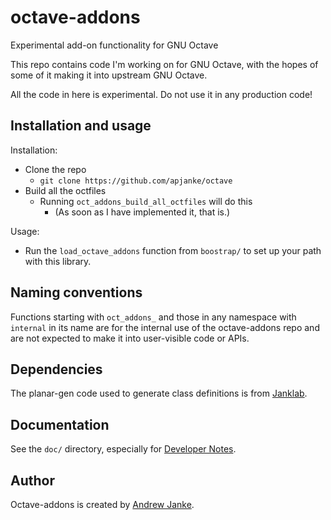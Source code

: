 octave-addons
===============

Experimental add-on functionality for GNU Octave

This repo contains code I'm working on for GNU Octave, with the hopes of some
of it making it into upstream GNU Octave.

All the code in here is experimental. Do not use it in any production code!

## Installation and usage

Installation:

* Clone the repo
  * `git clone https://github.com/apjanke/octave`
* Build all the octfiles
  * Running `oct_addons_build_all_octfiles` will do this
    * (As soon as I have implemented it, that is.)

Usage:
* Run the `load_octave_addons` function from `boostrap/` to set up your path with this library.

## Naming conventions

Functions starting with `oct_addons_` and those in any namespace with `internal`
in its name are for the internal use of the octave-addons repo and are not 
expected to make it into user-visible code or APIs.

## Dependencies

The planar-gen code used to generate class definitions is from
[Janklab](https://github.com/apjanke/janklab).

## Documentation

See the `doc/` directory, especially for [Developer Notes](doc/Developer-Notes.md).

## Author

Octave-addons is created by [Andrew Janke](https://apjanke.net).
